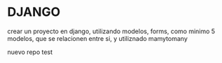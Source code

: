 # DJANGO

crear un proyecto en django,
utilizando modelos, forms,
como minimo 5 modelos,
que se relacionen entre si,
y utiliznado mamytomany


nuevo repo test
